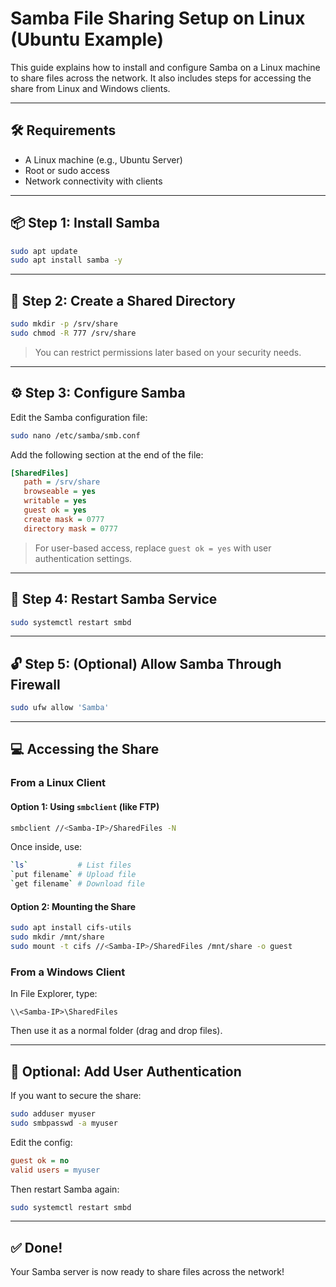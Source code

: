 # Samba File Sharing Setup on Linux (Ubuntu Example)
This guide explains how to install and configure Samba on a Linux machine to share files across the network. It also includes steps for accessing the share from Linux and Windows clients.

---

## 🛠️ Requirements

- A Linux machine (e.g., Ubuntu Server)
- Root or sudo access
- Network connectivity with clients

---

## 📦 Step 1: Install Samba
```bash
sudo apt update
sudo apt install samba -y
```

---

## 📁 Step 2: Create a Shared Directory
```bash
sudo mkdir -p /srv/share
sudo chmod -R 777 /srv/share
```

> You can restrict permissions later based on your security needs.

---

## ⚙️ Step 3: Configure Samba
Edit the Samba configuration file:
```bash
sudo nano /etc/samba/smb.conf
```

Add the following section at the end of the file:
```ini
[SharedFiles]
   path = /srv/share
   browseable = yes
   writable = yes
   guest ok = yes
   create mask = 0777
   directory mask = 0777
```

> For user-based access, replace `guest ok = yes` with user authentication settings.

---

## 🔄 Step 4: Restart Samba Service
```bash
sudo systemctl restart smbd
```

---

## 🔓 Step 5: (Optional) Allow Samba Through Firewall
```bash
sudo ufw allow 'Samba'
```

---

## 💻 Accessing the Share
### From a Linux Client
#### Option 1: Using `smbclient` (like FTP)
```bash
smbclient //<Samba-IP>/SharedFiles -N
```

Once inside, use:
```bash
`ls`           # List files
`put filename` # Upload file
`get filename` # Download file
```

#### Option 2: Mounting the Share
```bash
sudo apt install cifs-utils
sudo mkdir /mnt/share
sudo mount -t cifs //<Samba-IP>/SharedFiles /mnt/share -o guest
```

### From a Windows Client
In File Explorer, type:
```
\\<Samba-IP>\SharedFiles
```
Then use it as a normal folder (drag and drop files).

---

## 🔐 Optional: Add User Authentication
If you want to secure the share:
```bash
sudo adduser myuser
sudo smbpasswd -a myuser
```

Edit the config:
```ini
guest ok = no
valid users = myuser
```

Then restart Samba again:
```bash
sudo systemctl restart smbd
```

---

## ✅ Done!
Your Samba server is now ready to share files across the network!
